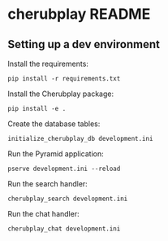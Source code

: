 cherubplay README
==================

Setting up a dev environment
----------------------------

Install the requirements:

    pip install -r requirements.txt

Install the Cherubplay package:

    pip install -e .

Create the database tables:

    initialize_cherubplay_db development.ini

Run the Pyramid application:

    pserve development.ini --reload

Run the search handler:

    cherubplay_search development.ini

Run the chat handler:

    cherubplay_chat development.ini

